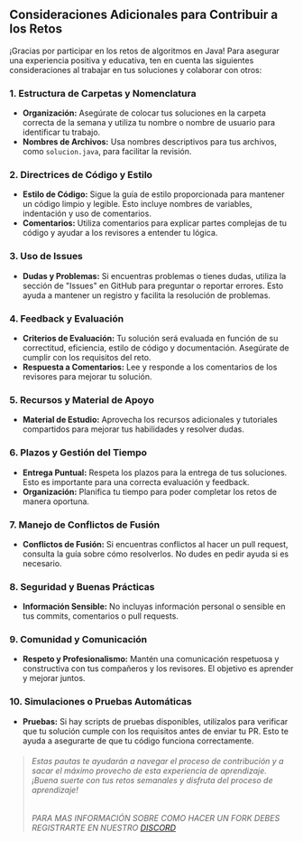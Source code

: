 ## Consideraciones Adicionales para Contribuir a los Retos

¡Gracias por participar en los retos de algoritmos en Java! Para asegurar una experiencia positiva y educativa, ten en cuenta las siguientes consideraciones al trabajar en tus soluciones y colaborar con otros:

### 1. Estructura de Carpetas y Nomenclatura

* **Organización:** Asegúrate de colocar tus soluciones en la carpeta correcta de la semana y utiliza tu nombre o nombre de usuario para identificar tu trabajo.
* **Nombres de Archivos:** Usa nombres descriptivos para tus archivos, como `solucion.java`, para facilitar la revisión.

### 2. Directrices de Código y Estilo

* **Estilo de Código:** Sigue la guía de estilo proporcionada para mantener un código limpio y legible. Esto incluye nombres de variables, indentación y uso de comentarios.
* **Comentarios:** Utiliza comentarios para explicar partes complejas de tu código y ayudar a los revisores a entender tu lógica.

### 3. Uso de Issues

* **Dudas y Problemas:** Si encuentras problemas o tienes dudas, utiliza la sección de "Issues" en GitHub para preguntar o reportar errores. Esto ayuda a mantener un registro y facilita la resolución de problemas.

### 4. Feedback y Evaluación

* **Criterios de Evaluación:** Tu solución será evaluada en función de su correctitud, eficiencia, estilo de código y documentación. Asegúrate de cumplir con los requisitos del reto.
* **Respuesta a Comentarios:** Lee y responde a los comentarios de los revisores para mejorar tu solución.

### 5. Recursos y Material de Apoyo

* **Material de Estudio:** Aprovecha los recursos adicionales y tutoriales compartidos para mejorar tus habilidades y resolver dudas.

### 6. Plazos y Gestión del Tiempo

* **Entrega Puntual:** Respeta los plazos para la entrega de tus soluciones. Esto es importante para una correcta evaluación y feedback.
* **Organización:** Planifica tu tiempo para poder completar los retos de manera oportuna.

### 7. Manejo de Conflictos de Fusión

* **Conflictos de Fusión:** Si encuentras conflictos al hacer un pull request, consulta la guía sobre cómo resolverlos. No dudes en pedir ayuda si es necesario.

### 8. Seguridad y Buenas Prácticas

* **Información Sensible:** No incluyas información personal o sensible en tus commits, comentarios o pull requests.

### 9. Comunidad y Comunicación

* **Respeto y Profesionalismo:** Mantén una comunicación respetuosa y constructiva con tus compañeros y los revisores. El objetivo es aprender y mejorar juntos.

### 10. Simulaciones o Pruebas Automáticas

* **Pruebas:** Si hay scripts de pruebas disponibles, utilízalos para verificar que tu solución cumple con los requisitos antes de enviar tu PR. Esto te ayuda a asegurarte de que tu código funciona correctamente.

> ###### Estas pautas te ayudarán a navegar el proceso de contribución y a sacar el máximo provecho de esta experiencia de aprendizaje. ¡Buena suerte con tus retos semanales y disfruta del proceso de aprendizaje!
>
> ###### PARA MAS INFORMACIÓN SOBRE COMO HACER UN FORK DEBES REGISTRARTE EN NUESTRO [DISCORD](https://discord.com/channels/1270347663316877372/1270616070020927589)
